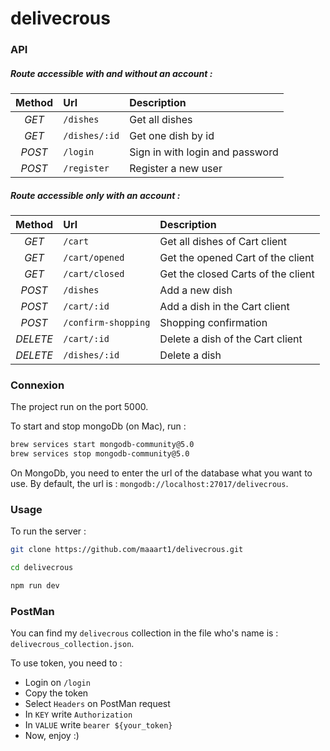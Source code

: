 # delivecrous

### API

##### _Route accessible with and without an account :_

|  Method  | Url                | Description                      |
| :------: | :----------------- | :------------------------------- |
|  _GET_   | `/dishes`          | Get all dishes                |
|  _GET_   | `/dishes/:id`      | Get one dish by id            |
|  _POST_  | `/login`           | Sign in with login and password     |
|  _POST_  | `/register`        | Register a new user    |

##### _Route accessible only with an account :_

|  Method  | Url                | Description                      |
| :------: | :----------------- | :------------------------------- |
|  _GET_   | `/cart`            | Get all dishes of Cart client  |
|  _GET_   | `/cart/opened`     | Get the opened Cart of the client  |
|  _GET_   | `/cart/closed`     | Get the closed Carts of the client  |
|  _POST_  | `/dishes`          | Add a new dish    |
|  _POST_  | `/cart/:id`        | Add a dish in the Cart client   |
|  _POST_  | `/confirm-shopping`| Shopping confirmation   |
| _DELETE_ | `/cart/:id`        | Delete a dish of the Cart client |
| _DELETE_ | `/dishes/:id`      | Delete a dish |

### Connexion

The project run on the port 5000.

To start and stop mongoDb (on Mac), run :

```bash
brew services start mongodb-community@5.0
brew services stop mongodb-community@5.0
```

On MongoDb, you need to enter the url of the database what you want to use. By default, the url
is : `mongodb://localhost:27017/delivecrous`.

### Usage

To run the server :

```bash
git clone https://github.com/maaart1/delivecrous.git
```

```bash
cd delivecrous
```

```bash
npm run dev
```

### PostMan

You can find my `delivecrous` collection in the file who's name is : `delivecrous_collection.json`.

To use token, you need to :

* Login on `/login`
* Copy the token
* Select `Headers` on PostMan request
* In `KEY` write `Authorization`
* In `VALUE` write `bearer ${your_token}`
* Now, enjoy :)








